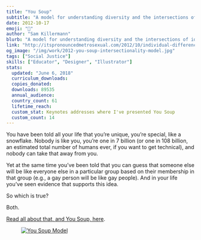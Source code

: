 ```yaml
---
title: "You Soup"
subtitle: "A model for understanding diversity and the intersections of identity"
date: 2012-10-17
emoji: "🍲"
author: "Sam Killermann"
blurb: "A model for understanding diversity and the intersections of identity"
link: "http://itspronouncedmetrosexual.com/2012/10/individual-difference-and-group-similiarity/"
og_image: "/img/work/2012-you-soup-intersectionality-model.jpg"
tags: ["Social Justice"]
skills: ["Educator", "Designer", "Illustrator"]
stats:
  updated: "June 6, 2018"
  curriculum_downloads:
  copies_donated:
  downloads: 89535
  annual_audience:
  country_count: 61
  lifetime_reach:
  custom_stat: Keynotes addresses where I've presented You Soup
  custom_count: 14
---
```


You have been told all your life that you’re unique, you’re special, like a snowflake.  Nobody is like you, you’re one in 7 billion (or one in 108 billion, an estimated total number of humans ever, if you want to get technical), and nobody can take that away from you.

Yet at the same time you’ve been told that you can guess that someone else will be like everyone else in a particular group based on their membership in that group (e.g., a gay person will be like gay people).  And in your life you’ve seen evidence that supports this idea.

So which is true?

Both.

[Read all about that, and You Soup, here](http://itspronouncedmetrosexual.com/2012/10/individual-difference-and-group-similiarity/).

<figure class="work--sample work-shadow"><a href="http://itspronouncedmetrosexual.com/2012/10/individual-difference-and-group-similiarity/" alt="Downloadable version on IPM"><img alt="You Soup Model" src="/img/work/2012-you-soup-intersectionality-model.jpg" class="ultra-wide"></a></figure>
